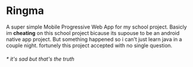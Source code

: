 # Ringma
A super simple Mobile Progressive Web App for my school project.
Basicly im **cheating** on this school project 
bicause its supouse to be an android native app project. 
But something happened so i can't just learn java in a couple night.
fortunely this project accepted with no single question.
###### * it's sad but that's the truth
